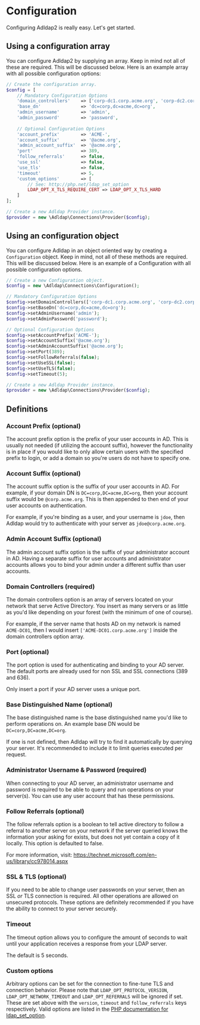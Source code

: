 # Configuration

Configuring Adldap2 is really easy. Let's get started.

## Using a configuration array

You can configure Adldap2 by supplying an array. Keep in mind not all of these are required. This will be discussed below.
Here is an example array with all possible configuration options:

```php
// Create the configuration array.
$config = [
    // Mandatory Configuration Options
    'domain_controllers'    => ['corp-dc1.corp.acme.org', 'corp-dc2.corp.acme.org'],
    'base_dn'               => 'dc=corp,dc=acme,dc=org',
    'admin_username'        => 'admin',
    'admin_password'        => 'password',
    
    // Optional Configuration Options
    'account_prefix'        => 'ACME-',
    'account_suffix'        => '@acme.org',
    'admin_account_suffix'  => '@acme.org',
    'port'                  => 389,
    'follow_referrals'      => false,
    'use_ssl'               => false,
    'use_tls'               => false,
    'timeout'               => 5,
    'custom_options'        => [
        // See: http://php.net/ldap_set_option
        LDAP_OPT_X_TLS_REQUIRE_CERT => LDAP_OPT_X_TLS_HARD
    ]
];

// Create a new Adldap Provider instance.
$provider = new \Adldap\Connections\Provider($config);
```

## Using an configuration object

You can configure Adldap in an object oriented way by creating a `Configuration` object. Keep in mind, not all of these
methods are required. This will be discussed below. Here is an example of a Configuration with all possible configuration options.

```php
// Create a new Configuration object.
$config = new \Adldap\Connections\Configuration();

// Mandatory Configuration Options
$config->setDomainControllers(['corp-dc1.corp.acme.org', 'corp-dc2.corp.acme.org']);
$config->setBaseDn('dc=corp,dc=acme,dc=org');
$config->setAdminUsername('admin');
$config->setAdminPassword('password');

// Optional Configuration Options
$config->setAccountPrefix('ACME-');
$config->setAccountSuffix('@acme.org');
$config->setAdminAccountSuffix('@acme.org');
$config->setPort(389);
$config->setFollowReferrals(false);
$config->setUseSSL(false);
$config->setUseTLS(false);
$config->setTimeout(5);

// Create a new Adldap Provider instance.
$provider = new \Adldap\Connections\Provider($config);
```

## Definitions

### Account Prefix (optional)

The account prefix option is the prefix of your user accounts in AD. This is usually not needed (if utilizing the
account suffix), however the functionality is in place if you would like to only allow certain users with
the specified prefix to login, or add a domain so you're users do not have to specify one.

### Account Suffix (optional)

The account suffix option is the suffix of your user accounts in AD. For example, if your domain DN is `DC=corp,DC=acme,DC=org`,
then your account suffix would be `@corp.acme.org`. This is then appended to then end of your user accounts on authentication.

For example, if you're binding as a user, and your username is `jdoe`, then Adldap would try to authenticate with
your server as `jdoe@corp.acme.org`.

### Admin Account Suffix (optional)

The admin account suffix option is the suffix of your administrator account in AD. Having a separate suffix for user accounts
and administrator accounts allows you to bind your admin under a different suffix than user accounts.

### Domain Controllers (required)

The domain controllers option is an array of servers located on your network that serve Active Directory. You insert as many
servers or as little as you'd like depending on your forest (with the minimum of one of course).

For example, if the server name that hosts AD on my network is named `ACME-DC01`, then I would insert `['ACME-DC01.corp.acme.org']`
inside the domain controllers option array.

### Port (optional)

The port option is used for authenticating and binding to your AD server. The default ports are already used for non SSL and SSL connections (389 and 636).

Only insert a port if your AD server uses a unique port.

### Base Distinguished Name (optional)

The base distinguished name is the base distinguished name you'd like to perform operations on. An example base DN would be `DC=corp,DC=acme,DC=org`.

If one is not defined, then Adldap will try to find it automatically by querying your server. It's recommended to include it to limit queries executed per request.

### Administrator Username & Password (required)

When connecting to your AD server, an administrator username and password is required to be able to query and run operations on your server(s).
You can use any user account that has these permissions.

### Follow Referrals (optional)

The follow referrals option is a boolean to tell active directory to follow a referral to another server on your network if the
server queried knows the information your asking for exists, but does not yet contain a copy of it locally. This option is defaulted to false.

For more information, visit: https://technet.microsoft.com/en-us/library/cc978014.aspx

### SSL & TLS (optional)

If you need to be able to change user passwords on your server, then an SSL *or* TLS connection is required. All other operations
are allowed on unsecured protocols. These options are definitely recommended if you have the ability to connect to your server
securely.

### Timeout

The timeout option allows you to configure the amount of seconds to wait until your application receives a response from your LDAP server.

The default is 5 seconds.

### Custom options

Arbitrary options can be set for the connection to fine-tune TLS and connection behavior. Please note that `LDAP_OPT_PROTOCOL_VERSION`,
`LDAP_OPT_NETWORK_TIMEOUT` and `LDAP_OPT_REFERRALS` will be ignored if set. These are set above with the `version`, `timeout` and
`follow_referrals` keys respectively. Valid options are listed in the [PHP documentation for ldap_set_option](http://php.net/ldap_set_option).
